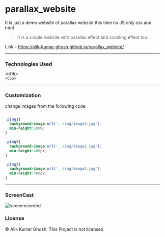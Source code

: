 # parallax_website
It is just a demo website of parallax website this time no JS only css and html

>It is a simple website with parallax effect and scrolling effect too.


Link - https://alik-kumar-ghosh.github.io/parallax_website/



---

### Technologies Used
` <HTML> `<br>
` <CSS> `

---

### Customization 

change images from the following code
<br>


```css

.pimg1{
  background-image:url('../img/image1.jpg');
  min-height:100%;
}

.pimg2{
  background-image:url('../img/image2.jpg');
  min-height:400px;
}

.pimg3{
  background-image:url('../img/image3.jpg');
  min-height:400px;
}
```

---
 
 ### ScreenCast
 
 ![sceenrecorded](img/screenrec.gif)
 
 
 ### License
 
 © Alik Kumar Ghosh, This Project is not licensed.
